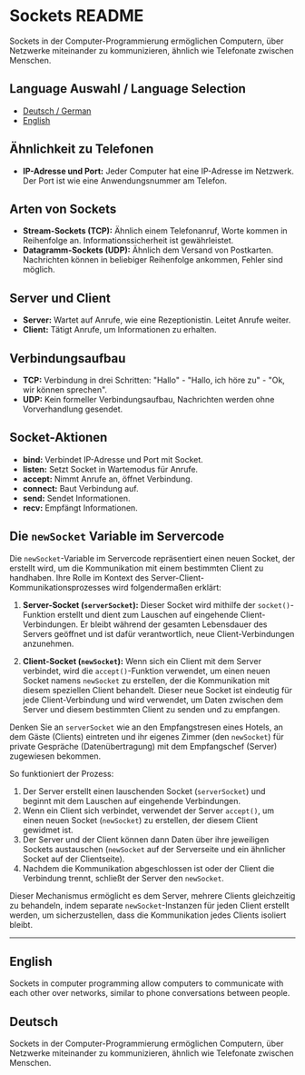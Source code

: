 # Sockets README

Sockets in der Computer-Programmierung ermöglichen Computern, über Netzwerke miteinander zu kommunizieren, ähnlich wie Telefonate zwischen Menschen.

## Language Auswahl / Language Selection

- [Deutsch / German](#deutsch)
- [English](#english)

## Ähnlichkeit zu Telefonen

- **IP-Adresse und Port:** Jeder Computer hat eine IP-Adresse im Netzwerk. Der Port ist wie eine Anwendungsnummer am Telefon.

## Arten von Sockets

- **Stream-Sockets (TCP):** Ähnlich einem Telefonanruf, Worte kommen in Reihenfolge an. Informationssicherheit ist gewährleistet.
- **Datagramm-Sockets (UDP):** Ähnlich dem Versand von Postkarten. Nachrichten können in beliebiger Reihenfolge ankommen, Fehler sind möglich.

## Server und Client

- **Server:** Wartet auf Anrufe, wie eine Rezeptionistin. Leitet Anrufe weiter.
- **Client:** Tätigt Anrufe, um Informationen zu erhalten.

## Verbindungsaufbau

- **TCP:** Verbindung in drei Schritten: "Hallo" - "Hallo, ich höre zu" - "Ok, wir können sprechen".
- **UDP:** Kein formeller Verbindungsaufbau, Nachrichten werden ohne Vorverhandlung gesendet.

## Socket-Aktionen

- **bind:** Verbindet IP-Adresse und Port mit Socket.
- **listen:** Setzt Socket in Wartemodus für Anrufe.
- **accept:** Nimmt Anrufe an, öffnet Verbindung.
- **connect:** Baut Verbindung auf.
- **send:** Sendet Informationen.
- **recv:** Empfängt Informationen.

## Die `newSocket` Variable im Servercode

Die `newSocket`-Variable im Servercode repräsentiert einen neuen Socket, der erstellt wird, um die Kommunikation mit einem bestimmten Client zu handhaben. Ihre Rolle im Kontext des Server-Client-Kommunikationsprozesses wird folgendermaßen erklärt:

1. **Server-Socket (`serverSocket`):** Dieser Socket wird mithilfe der `socket()`-Funktion erstellt und dient zum Lauschen auf eingehende Client-Verbindungen. Er bleibt während der gesamten Lebensdauer des Servers geöffnet und ist dafür verantwortlich, neue Client-Verbindungen anzunehmen.

2. **Client-Socket (`newSocket`):** Wenn sich ein Client mit dem Server verbindet, wird die `accept()`-Funktion verwendet, um einen neuen Socket namens `newSocket` zu erstellen, der die Kommunikation mit diesem speziellen Client behandelt. Dieser neue Socket ist eindeutig für jede Client-Verbindung und wird verwendet, um Daten zwischen dem Server und diesem bestimmten Client zu senden und zu empfangen.

Denken Sie an `serverSocket` wie an den Empfangstresen eines Hotels, an dem Gäste (Clients) eintreten und ihr eigenes Zimmer (den `newSocket`) für private Gespräche (Datenübertragung) mit dem Empfangschef (Server) zugewiesen bekommen.

So funktioniert der Prozess:

1. Der Server erstellt einen lauschenden Socket (`serverSocket`) und beginnt mit dem Lauschen auf eingehende Verbindungen.
2. Wenn ein Client sich verbindet, verwendet der Server `accept()`, um einen neuen Socket (`newSocket`) zu erstellen, der diesem Client gewidmet ist.
3. Der Server und der Client können dann Daten über ihre jeweiligen Sockets austauschen (`newSocket` auf der Serverseite und ein ähnlicher Socket auf der Clientseite).
4. Nachdem die Kommunikation abgeschlossen ist oder der Client die Verbindung trennt, schließt der Server den `newSocket`.

Dieser Mechanismus ermöglicht es dem Server, mehrere Clients gleichzeitig zu behandeln, indem separate `newSocket`-Instanzen für jeden Client erstellt werden, um sicherzustellen, dass die Kommunikation jedes Clients isoliert bleibt.

---

## English

Sockets in computer programming allow computers to communicate with each other over networks, similar to phone conversations between people.

## Deutsch

Sockets in der Computer-Programmierung ermöglichen Computern, über Netzwerke miteinander zu kommunizieren, ähnlich wie Telefonate zwischen Menschen.

